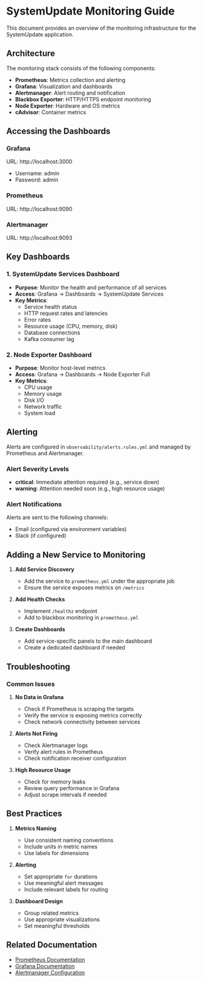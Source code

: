 # SystemUpdate Monitoring Guide

This document provides an overview of the monitoring infrastructure for the SystemUpdate application.

## Architecture

The monitoring stack consists of the following components:

- **Prometheus**: Metrics collection and alerting
- **Grafana**: Visualization and dashboards
- **Alertmanager**: Alert routing and notification
- **Blackbox Exporter**: HTTP/HTTPS endpoint monitoring
- **Node Exporter**: Hardware and OS metrics
- **cAdvisor**: Container metrics

## Accessing the Dashboards

### Grafana

URL: http://localhost:3000
- Username: admin
- Password: admin

### Prometheus

URL: http://localhost:9090

### Alertmanager

URL: http://localhost:9093

## Key Dashboards

### 1. SystemUpdate Services Dashboard
- **Purpose**: Monitor the health and performance of all services
- **Access**: Grafana → Dashboards → SystemUpdate Services
- **Key Metrics**:
  - Service health status
  - HTTP request rates and latencies
  - Error rates
  - Resource usage (CPU, memory, disk)
  - Database connections
  - Kafka consumer lag

### 2. Node Exporter Dashboard
- **Purpose**: Monitor host-level metrics
- **Access**: Grafana → Dashboards → Node Exporter Full
- **Key Metrics**:
  - CPU usage
  - Memory usage
  - Disk I/O
  - Network traffic
  - System load

## Alerting

Alerts are configured in `observability/alerts.rules.yml` and managed by Prometheus and Alertmanager.

### Alert Severity Levels

- **critical**: Immediate attention required (e.g., service down)
- **warning**: Attention needed soon (e.g., high resource usage)

### Alert Notifications

Alerts are sent to the following channels:
- Email (configured via environment variables)
- Slack (if configured)

## Adding a New Service to Monitoring

1. **Add Service Discovery**
   - Add the service to `prometheus.yml` under the appropriate job
   - Ensure the service exposes metrics on `/metrics`

2. **Add Health Checks**
   - Implement `/healthz` endpoint
   - Add to blackbox monitoring in `prometheus.yml`

3. **Create Dashboards**
   - Add service-specific panels to the main dashboard
   - Create a dedicated dashboard if needed

## Troubleshooting

### Common Issues

1. **No Data in Grafana**
   - Check if Prometheus is scraping the targets
   - Verify the service is exposing metrics correctly
   - Check network connectivity between services

2. **Alerts Not Firing**
   - Check Alertmanager logs
   - Verify alert rules in Prometheus
   - Check notification receiver configuration

3. **High Resource Usage**
   - Check for memory leaks
   - Review query performance in Grafana
   - Adjust scrape intervals if needed

## Best Practices

1. **Metrics Naming**
   - Use consistent naming conventions
   - Include units in metric names
   - Use labels for dimensions

2. **Alerting**
   - Set appropriate `for` durations
   - Use meaningful alert messages
   - Include relevant labels for routing

3. **Dashboard Design**
   - Group related metrics
   - Use appropriate visualizations
   - Set meaningful thresholds

## Related Documentation

- [Prometheus Documentation](https://prometheus.io/docs/)
- [Grafana Documentation](https://grafana.com/docs/)
- [Alertmanager Configuration](https://prometheus.io/docs/alerting/latest/configuration/)
